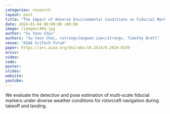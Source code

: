 ```yaml
---
categories: research
layout: post
title: "The Impact of Adverse Environmental Conditions on Fiducial Marker Detection from Rotorcraft"
date: 2024-01-04 00:00:00 +00:00
image: /images/404.jpg
author: "Su Yeon Choi"
authors: "Su Yeon Choi, <strong>Jongwon Lee</strong>, Timothy Bretl"
venue: "AIAA SciTech Forum"
paper: https://arc.aiaa.org/doi/abs/10.2514/6.2024-0339
arxiv: 
video: 
code: 
poster: 
slides: 
website: 
youtube: 
---
```

We evaluate the detection and pose estimation of multi-scale fiducial markers under diverse weather conditions for rotorcraft navigation during takeoff and landing.